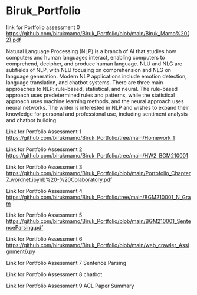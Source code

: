 # Biruk_Portfolio
link for Portfolio assessment 0 
https://github.com/birukmamo/Biruk_Portfolio/blob/main/Biruk_Mamo%20(2).pdf

Natural Language Processing (NLP) is a branch of AI that studies how computers and human languages interact, enabling computers to comprehend, decipher, and produce human language. NLU and NLG are subfields of NLP, with NLU focusing on comprehension and NLG on language generation. Modern NLP applications include emotion detection, language translation, and chatbot systems. There are three main approaches to NLP: rule-based, statistical, and neural. The rule-based approach uses predetermined rules and patterns, while the statistical approach uses machine learning methods, and the neural approach uses neural networks. The writer is interested in NLP and wishes to expand their knowledge for personal and professional use, including sentiment analysis and chatbot building.

Link for Portfolio Assessment 1 
https://github.com/birukmamo/Biruk_Portfolio/tree/main/Homework_1

Link for Portfolio Assessment 2
https://github.com/birukmamo/Biruk_Portfolio/tree/main/HW2_BGM210001

Link for Portfolio Assessment 3
https://github.com/birukmamo/Biruk_Portfolio/blob/main/Portofolio_Chapter7_wordnet.ipynb%20-%20Colaboratory.pdf

Link for Portfolio Assessment 4
https://github.com/birukmamo/Biruk_Portfolio/tree/main/BGM210001_N_Gram

Link for Portfolio Assessment 5
https://github.com/birukmamo/Biruk_Portfolio/blob/main/BGM210001_SentenceParsing.pdf

Link for Portfolio Assessment 6
https://github.com/birukmamo/Biruk_Portfolio/blob/main/web_crawler_Assignment6.py

Link for Portfolio Assessment 7
Sentence Parsing

Link for Portfolio Assessment 8
chatbot

Link for Portfolio Assessment 9
ACL Paper Summary
